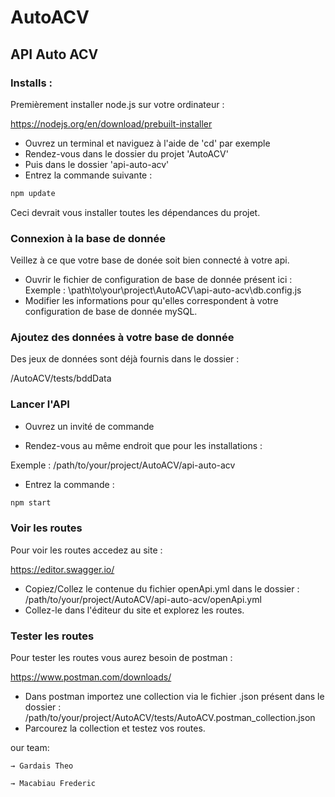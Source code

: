 # AutoACV

## API Auto ACV

### Installs :

Premièrement installer node.js sur votre ordinateur :

https://nodejs.org/en/download/prebuilt-installer

- Ouvrez un terminal et naviguez à l'aide de 'cd' par exemple
- Rendez-vous dans le dossier du projet 'AutoACV'
- Puis dans le dossier 'api-auto-acv'
- Entrez la commande suivante :
```bash
npm update
```
Ceci devrait vous installer toutes les dépendances du projet.

### Connexion à la base de donnée

Veillez à ce que votre base de donée soit bien connecté à votre api.
- Ouvrir le fichier de configuration de base de donnée présent ici :
Exemple : \path\to\your\project\AutoACV\api-auto-acv\db.config.js
- Modifier les informations pour qu'elles correspondent à votre configuration de base de donnée mySQL.

### Ajoutez des données à votre base de donnée 
Des jeux de données sont déjà fournis dans le dossier :

/AutoACV/tests/bddData
### Lancer l'API 
- Ouvrez un invité de commande

- Rendez-vous au même endroit que pour les installations :

Exemple : /path/to/your/project/AutoACV/api-auto-acv

- Entrez la commande : 

```bash
npm start
```
### Voir les routes
Pour voir les routes accedez au site :

https://editor.swagger.io/
- Copiez/Collez le contenue du fichier openApi.yml dans le dossier :
/path/to/your/project/AutoACV/api-auto-acv/openApi.yml
- Collez-le dans l'éditeur du site et explorez les routes.
### Tester les routes
Pour tester les routes vous aurez besoin de postman :

https://www.postman.com/downloads/

- Dans postman importez une collection via le fichier .json présent dans le dossier :
/path/to/your/project/AutoACV/tests/AutoACV.postman_collection.json
- Parcourez la collection et testez vos routes.

our team:

    → Gardais Theo

    → Macabiau Frederic
